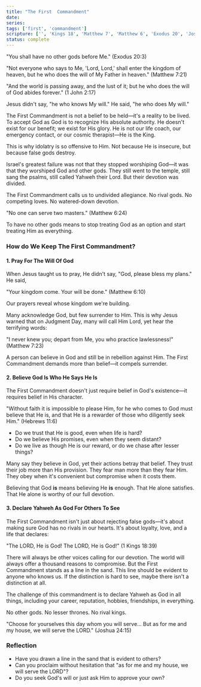 ```yaml
---
title: "The First  Commandment"
date: 
series: 
tags: ['first', 'commandment']
scripture: ['', 'Kings 18', 'Matthew 7', 'Matthew 6', 'Exodus 20', 'Joshua 24', '1', 'John 2', 'Hebrews 11']
status: complete
---
```




 "You shall have no other gods before Me."  (Exodus 20:3)

 "Not everyone who says to Me, 'Lord, Lord,' shall enter the kingdom of heaven, but he who does the will of My Father in heaven."  (Matthew 7:21)

"And the world is passing away, and the lust of it; but he who does the will of God abides forever." (1 John 2:17)

Jesus didn't say, "he who knows My will." He said, "he who does My will."

The First Commandment is not a belief to be held—it's a reality to be lived. 
To accept God as God is to recognize His absolute authority. He doesn't exist for our benefit; we exist for His glory. He is not our life coach, our emergency contact, or our cosmic therapist—He is the King.

This is why idolatry is so offensive to Him. Not because He is insecure, but because false gods destroy.

Israel's greatest failure was not that they stopped worshiping God—it was that they worshiped God and other gods. They still went to the temple, still sang the psalms, still called Yahweh their Lord. But their devotion was divided.

The First Commandment calls us to undivided allegiance. No rival gods. No competing loves. No watered-down devotion.

 "No one can serve two masters." (Matthew 6:24)

To have no other gods means to stop treating God as an option and start treating Him as everything. 

### How do We Keep The First Commandment?

#### 1. Pray For The Will Of God

When Jesus taught us to pray, He didn't say, "God, please bless my plans." He said,

 "Your kingdom come. Your will be done."  (Matthew 6:10)

Our prayers reveal whose kingdom we're building.

Many acknowledge God, but few surrender to Him. This is why Jesus warned that on Judgment Day, many will call Him Lord, yet hear the terrifying words:

 "I never knew you; depart from Me, you who practice lawlessness!"  
 (Matthew 7:23)

A person can believe in God and still be in rebellion against Him. The First Commandment demands more than belief—it compels surrender.

#### 2. Believe God Is Who He Says He Is

The First Commandment doesn't just require belief in God's existence—it requires belief in His character.

 "Without faith it is impossible to please Him, for he who comes to God must believe that He is, and that He is a rewarder of those who diligently seek Him." (Hebrews 11:6)

- Do we trust that He is good, even when life is hard?
- Do we believe His promises, even when they seem distant?
- Do we live as though He is our reward, or do we chase after lesser things?

Many say they believe in God, yet their actions betray that belief. They trust their job more than His provision. They fear man more than they fear Him. They obey when it's convenient but compromise when it costs them.

Believing that God **is** means believing He **is** enough. That He alone satisfies. That He alone is worthy of our full devotion. 

#### 3. Declare Yahweh As God For Others To See

The First Commandment isn't just about rejecting false gods—it's about making sure God has no rivals in our hearts. It's about loyalty, love, and a life that declares:

 "The LORD, He is God! The LORD, He is God!"  (1 Kings 18:39)

There will always be other voices calling for our devotion. The world will always offer a thousand reasons to compromise. But the First Commandment stands as a line in the sand. This line should be evident to anyone who knows us. If the distinction is hard to see, maybe there isn't a distinction at all.

The challenge of this commandment is to declare Yahweh as God in all things, including your career, reputation, hobbies, friendships, in everything.

No other gods. No lesser thrones. No rival kings.

 "Choose for yourselves this day whom you will serve… But as for me and my house, we will serve the LORD."  (Joshua 24:15)

### Reflection

- Have you drawn a line in the sand that is evident to others?
- Can you proclaim without hesitation that "as for me and my house, we will serve the LORD"?
- Do you seek God's will or just ask Him to approve your own?